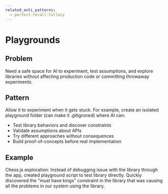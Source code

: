 ```yaml
---
related_anti_patterns:
  - perfect-recall-fallacy
---
```


# Playgrounds

## Problem
Need a safe space for AI to experiment, test assumptions, and explore libraries without affecting production code or committing throwaway experiments.

## Pattern
Allow it to experiment when it gets stuck.
For example, create an isolated playground folder (can make it .gitignored) where AI can:
- Test library behaviors and discover constraints
- Validate assumptions about APIs
- Try different approaches without consequences
- Build proof-of-concepts before real implementation

## Example
Chess.js exploration: Instead of debugging issue with the library through the app, created playground script to test library directly. 
Quickly discovered the "must have kings" constraint in the library that was causing all the problems in our system using the library.